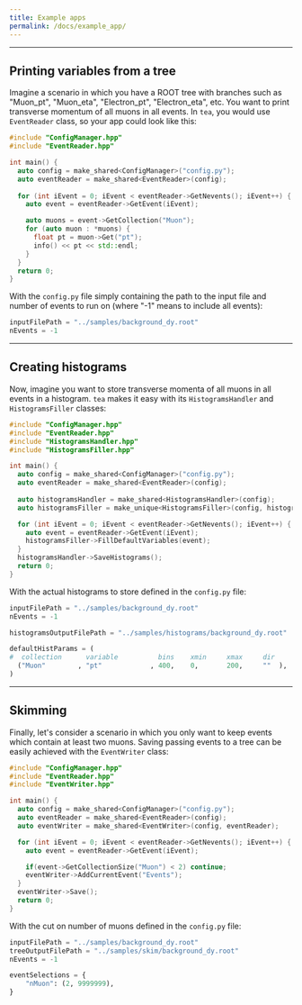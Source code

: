 ```yaml
---
title: Example apps
permalink: /docs/example_app/
---
```


---
## Printing variables from a tree

Imagine a scenario in which you have a ROOT tree with branches such as "Muon_pt", "Muon_eta", "Electron_pt", "Electron_eta", etc. You want to print transverse momentum of all muons in all events. In `tea`, you would use `EventReader` class, so your app could look like this:

```cpp
#include "ConfigManager.hpp"
#include "EventReader.hpp"

int main() {
  auto config = make_shared<ConfigManager>("config.py");
  auto eventReader = make_shared<EventReader>(config);
  
  for (int iEvent = 0; iEvent < eventReader->GetNevents(); iEvent++) {
    auto event = eventReader->GetEvent(iEvent);

    auto muons = event->GetCollection("Muon");
    for (auto muon : *muons) {
      float pt = muon->Get("pt");
      info() << pt << std::endl;
    }
  }
  return 0;
}
```

With the `config.py` file simply containing the path to the input file and number of events to run on (where "-1" means to include all events):

```python
inputFilePath = "../samples/background_dy.root"
nEvents = -1
```

---
## Creating histograms

Now, imagine you want to store transverse momenta of all muons in all events in a histogram. `tea` makes it easy with its `HistogramsHandler` and `HistogramsFiller` classes:

```cpp
#include "ConfigManager.hpp"
#include "EventReader.hpp"
#include "HistogramsHandler.hpp"
#include "HistogramsFiller.hpp"

int main() {
  auto config = make_shared<ConfigManager>("config.py");
  auto eventReader = make_shared<EventReader>(config);
  
  auto histogramsHandler = make_shared<HistogramsHandler>(config);
  auto histogramsFiller = make_unique<HistogramsFiller>(config, histogramsHandler);

  for (int iEvent = 0; iEvent < eventReader->GetNevents(); iEvent++) {
    auto event = eventReader->GetEvent(iEvent);
    histogramsFiller->FillDefaultVariables(event);
  }
  histogramsHandler->SaveHistograms();
  return 0;
}
```

With the actual histograms to store defined in the `config.py` file:

```python
inputFilePath = "../samples/background_dy.root"
nEvents = -1

histogramsOutputFilePath = "../samples/histograms/background_dy.root"

defaultHistParams = (
#  collection      variable          bins    xmin     xmax     dir
  ("Muon"        , "pt"            , 400,    0,       200,     ""  ),
)
```

---

## Skimming

Finally, let's consider a scenario in which you only want to keep events which contain at least two muons. Saving passing events to a tree can be easily achieved with the `EventWriter` class:

```cpp
#include "ConfigManager.hpp"
#include "EventReader.hpp"
#include "EventWriter.hpp"

int main() {
  auto config = make_shared<ConfigManager>("config.py");
  auto eventReader = make_shared<EventReader>(config);
  auto eventWriter = make_shared<EventWriter>(config, eventReader);

  for (int iEvent = 0; iEvent < eventReader->GetNevents(); iEvent++) {
    auto event = eventReader->GetEvent(iEvent);

    if(event->GetCollectionSize("Muon") < 2) continue;
    eventWriter->AddCurrentEvent("Events");
  }
  eventWriter->Save();
  return 0;
}
```

With the cut on number of muons defined in the `config.py` file:

```python
inputFilePath = "../samples/background_dy.root"
treeOutputFilePath = "../samples/skim/background_dy.root"
nEvents = -1

eventSelections = {
    "nMuon": (2, 9999999),
}
```